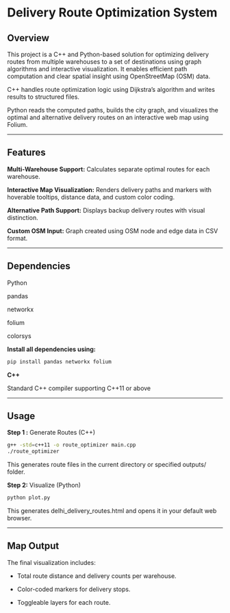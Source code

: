 # Delivery Route Optimization System

## Overview

This project is a C++ and Python-based solution for optimizing delivery routes from multiple warehouses to a set of destinations using graph algorithms and interactive visualization. It enables efficient path computation and clear spatial insight using OpenStreetMap (OSM) data.

C++ handles route optimization logic using Dijkstra’s algorithm and writes results to structured files.

Python reads the computed paths, builds the city graph, and visualizes the optimal and alternative delivery routes on an interactive web map using Folium.


---

## Features

**Multi-Warehouse Support:** Calculates separate optimal routes for each warehouse.

**Interactive Map Visualization:** Renders delivery paths and markers with hoverable tooltips, distance data, and custom color coding.

**Alternative Path Support:** Displays backup delivery routes with visual distinction.

**Custom OSM Input:** Graph created using OSM node and edge data in CSV format.



---


## Dependencies

Python

pandas

networkx

folium

colorsys


**Install all dependencies using:**

```bash
pip install pandas networkx folium
```
**C++**

Standard C++ compiler supporting C++11 or above



---


## Usage

**Step 1 :**  Generate Routes (C++)

```bash
g++ -std=c++11 -o route_optimizer main.cpp
./route_optimizer
```
This generates route files in the current directory or specified outputs/ folder.

**Step 2:** Visualize (Python)
```bash
python plot.py
```
This generates delhi_delivery_routes.html and opens it in your default web browser.


---


##  Map Output

The final visualization includes:

- Total route distance and delivery counts per warehouse.

- Color-coded markers for delivery stops.

- Toggleable layers for each route.

